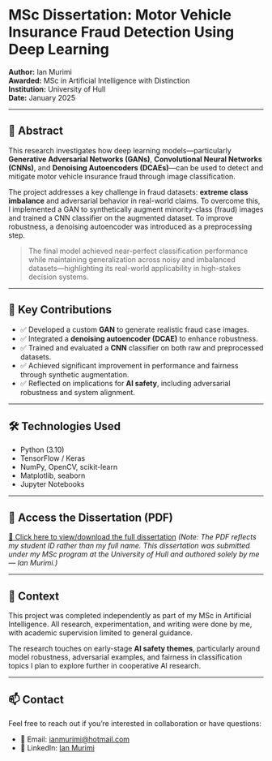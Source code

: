 # MSc Dissertation: Motor Vehicle Insurance Fraud Detection Using Deep Learning

**Author:** Ian Murimi  
**Awarded:** MSc in Artificial Intelligence with Distinction  
**Institution:** University of Hull  
**Date:** January 2025

---

## 📘 Abstract

This research investigates how deep learning models—particularly **Generative Adversarial Networks (GANs)**, **Convolutional Neural Networks (CNNs)**, and **Denoising Autoencoders (DCAEs)**—can be used to detect and mitigate motor vehicle insurance fraud through image classification.

The project addresses a key challenge in fraud datasets: **extreme class imbalance** and adversarial behavior in real-world claims. To overcome this, I implemented a GAN to synthetically augment minority-class (fraud) images and trained a CNN classifier on the augmented dataset. To improve robustness, a denoising autoencoder was introduced as a preprocessing step.

> The final model achieved near-perfect classification performance while maintaining generalization across noisy and imbalanced datasets—highlighting its real-world applicability in high-stakes decision systems.

---

## 🧠 Key Contributions

- ✅ Developed a custom **GAN** to generate realistic fraud case images.
- ✅ Integrated a **denoising autoencoder (DCAE)** to enhance robustness.
- ✅ Trained and evaluated a **CNN** classifier on both raw and preprocessed datasets.
- ✅ Achieved significant improvement in performance and fairness through synthetic augmentation.
- ✅ Reflected on implications for **AI safety**, including adversarial robustness and system alignment.

---

## 🛠 Technologies Used

- Python (3.10)
- TensorFlow / Keras
- NumPy, OpenCV, scikit-learn
- Matplotlib, seaborn
- Jupyter Notebooks

---

## 📎 Access the Dissertation (PDF)

[📄 Click here to view/download the full dissertation](./pdf/202314466_Dissertation.pdf)
*(Note: The PDF reflects my student ID rather than my full name. This dissertation was submitted under my MSc program at the University of Hull and authored solely by me — Ian Murimi.)*

---

## 📌 Context

This project was completed independently as part of my MSc in Artificial Intelligence. All research, experimentation, and writing were done by me, with academic supervision limited to general guidance.

The research touches on early-stage **AI safety themes**, particularly around model robustness, adversarial examples, and fairness in classification topics I plan to explore further in cooperative AI research.

---

## 📫 Contact

Feel free to reach out if you’re interested in collaboration or have questions:

- 📧 Email: ianmurimi@hotmail.com
- 💼 LinkedIn: [Ian Murimi](https://www.linkedin.com/in/ianmurimi/)
